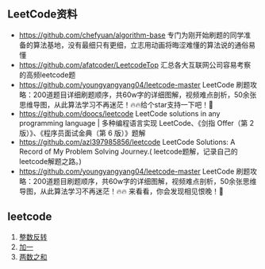 ## LeetCode资料
- https://github.com/chefyuan/algorithm-base
专门为刚开始刷题的同学准备的算法基地，没有最细只有更细，立志用动画将晦涩难懂的算法说的通俗易懂
- https://github.com/afatcoder/LeetcodeTop 汇总各大互联网公司容易考察的高频leetcode题
- https://github.com/youngyangyang04/leetcode-master LeetCode 刷题攻略：200道题目详细刷题顺序，共60w字的详细图解，视频难点剖析，50余张思维导图，从此算法学习不再迷茫！🔥🔥给个star支持一下吧！🚀
- https://github.com/doocs/leetcode LeetCode solutions in any programming language | 多种编程语言实现 LeetCode、《剑指 Offer（第 2 版）》、《程序员面试金典（第 6 版）》题解
- https://github.com/azl397985856/leetcode LeetCode Solutions: A Record of My Problem Solving Journey.( leetcode题解，记录自己的leetcode解题之路。)
- https://github.com/youngyangyang04/leetcode-master LeetCode 刷题攻略：200道题目刷题顺序，共60w字的详细图解，视频难点剖析，50余张思维导图，从此算法学习不再迷茫！🔥🔥 来看看，你会发现相见恨晚！🚀

## leetcode

1. [整数反转](./reverse-integer.md)
2. [加一](./plus-one.md)
3. [两数之和](./two-sum.md)





